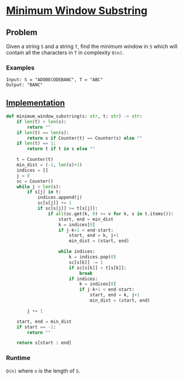 # [Minimum Window Substring](https://leetcode.com/problems/minimum-window-substring/)

## Problem

Given a string `S` and a string `T`, find the minimum window in `S` which will contain all the characters in `T` in complexity `O(n)`.

### Examples

```
Input: S = "ADOBECODEBANC", T = "ABC"
Output: "BANC"
```

## [Implementation](https://github.com/antoniojkim/AlgLib/blob/master/Algorithms/Greedy/Minimum%20Window%20Substring/minimum_window_substring.py#L5)

```python
def minimum_window_substring(s: str, t: str) -> str:
    if len(t) > len(s):
        return ""
    if len(t) == len(s):
        return s if Counter(t) == Counter(s) else ""
    if len(t) == 1:
        return t if t in s else ""

    t = Counter(t)
    min_dist = (-1, len(s)+1)
    indices = []
    j = 0
    sc = Counter()
    while j < len(s):
        if s[j] in t:
            indices.append(j)
            sc[s[j]] += 1
            if sc[s[j]] >= t[s[j]]:
                if all(sc.get(k, 0) >= v for k, v in t.items()):
                    start, end = min_dist
                    k = indices[0]
                    if j-k+1 < end-start:
                        start, end = k, j+1
                        min_dist = (start, end)

                    while indices:
                        k = indices.pop(0)
                        sc[s[k]] -= 1
                        if sc[s[k]] < t[s[k]]:
                            break
                        if indices:
                            k = indices[0]
                            if j-k+1 < end-start:
                                start, end = k, j+1
                                min_dist = (start, end)

        j += 1

    start, end = min_dist
    if start == -1:
        return ""

    return s[start : end]
```

### Runtime

`O(n)` where `n` is the length of `S`.
